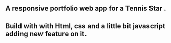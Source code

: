 ## A responsive portfolio web app for a  Tennis Star .
## Build with with Html, css and a little bit javascript  adding new feature on it.